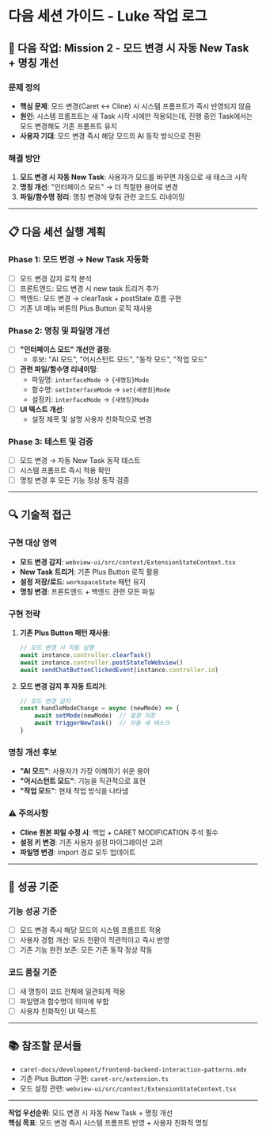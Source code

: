 # 다음 세션 가이드 - Luke 작업 로그

## 🎯 다음 작업: Mission 2 - 모드 변경 시 자동 New Task + 명칭 개선

### **문제 정의**
- **핵심 문제**: 모드 변경(Caret ↔ Cline) 시 시스템 프롬프트가 즉시 반영되지 않음
- **원인**: 시스템 프롬프트는 새 Task 시작 시에만 적용되는데, 진행 중인 Task에서는 모드 변경해도 기존 프롬프트 유지
- **사용자 기대**: 모드 변경 즉시 해당 모드의 AI 동작 방식으로 전환

### **해결 방안**
1. **모드 변경 시 자동 New Task**: 사용자가 모드를 바꾸면 자동으로 새 태스크 시작
2. **명칭 개선**: "인터페이스 모드" → 더 적절한 용어로 변경
3. **파일/함수명 정리**: 명칭 변경에 맞춰 관련 코드도 리네이밍

---

## 📋 다음 세션 실행 계획

### **Phase 1: 모드 변경 → New Task 자동화**
- [ ] 모드 변경 감지 로직 분석
- [ ] 프론트엔드: 모드 변경 시 new task 트리거 추가
- [ ] 백엔드: 모드 변경 → clearTask + postState 흐름 구현
- [ ] 기존 UI 메뉴 버튼의 Plus Button 로직 재사용

### **Phase 2: 명칭 및 파일명 개선**
- [ ] **"인터페이스 모드" 개선안 결정**:
  - 후보: "AI 모드", "어시스턴트 모드", "동작 모드", "작업 모드"
- [ ] **관련 파일/함수명 리네이밍**:
  - 파일명: `interfaceMode` → `{새명칭}Mode`
  - 함수명: `setInterfaceMode` → `set{새명칭}Mode`
  - 설정키: `interfaceMode` → `{새명칭}Mode`
- [ ] **UI 텍스트 개선**:
  - 설정 제목 및 설명 사용자 친화적으로 변경

### **Phase 3: 테스트 및 검증**
- [ ] 모드 변경 → 자동 New Task 동작 테스트
- [ ] 시스템 프롬프트 즉시 적용 확인
- [ ] 명칭 변경 후 모든 기능 정상 동작 검증

---

## 🔍 기술적 접근

### **구현 대상 영역**
- **모드 변경 감지**: `webview-ui/src/context/ExtensionStateContext.tsx`
- **New Task 트리거**: 기존 Plus Button 로직 활용
- **설정 저장/로드**: `workspaceState` 패턴 유지
- **명칭 변경**: 프론트엔드 + 백엔드 관련 모든 파일

### **구현 전략**
1. **기존 Plus Button 패턴 재사용**:
   ```typescript
   // 모드 변경 시 자동 실행
   await instance.controller.clearTask()
   await instance.controller.postStateToWebview()
   await sendChatButtonClickedEvent(instance.controller.id)
   ```

2. **모드 변경 감지 후 자동 트리거**:
   ```typescript
   // 모드 변경 감지
   const handleModeChange = async (newMode) => {
       await setMode(newMode)  // 설정 저장
       await triggerNewTask()  // 자동 새 태스크
   }
   ```

### **명칭 개선 후보**
- **"AI 모드"**: 사용자가 가장 이해하기 쉬운 용어
- **"어시스턴트 모드"**: 기능을 직관적으로 표현
- **"작업 모드"**: 현재 작업 방식을 나타냄

### **⚠️ 주의사항**
- **Cline 원본 파일 수정 시**: 백업 + CARET MODIFICATION 주석 필수
- **설정 키 변경**: 기존 사용자 설정 마이그레이션 고려
- **파일명 변경**: import 경로 모두 업데이트

---

## 🎯 성공 기준

### **기능 성공 기준**
- [ ] 모드 변경 즉시 해당 모드의 시스템 프롬프트 적용
- [ ] 사용자 경험 개선: 모드 전환이 직관적이고 즉시 반영
- [ ] 기존 기능 완전 보존: 모든 기존 동작 정상 작동

### **코드 품질 기준**
- [ ] 새 명칭이 코드 전체에 일관되게 적용
- [ ] 파일명과 함수명이 의미에 부합
- [ ] 사용자 친화적인 UI 텍스트

---

## 📚 참조할 문서들
- `caret-docs/development/frontend-backend-interaction-patterns.mdx`
- 기존 Plus Button 구현: `caret-src/extension.ts`
- 모드 설정 관련: `webview-ui/src/context/ExtensionStateContext.tsx`

---

**작업 우선순위**: 모드 변경 시 자동 New Task + 명칭 개선  
**핵심 목표**: 모드 변경 즉시 시스템 프롬프트 반영 + 사용자 친화적 명칭